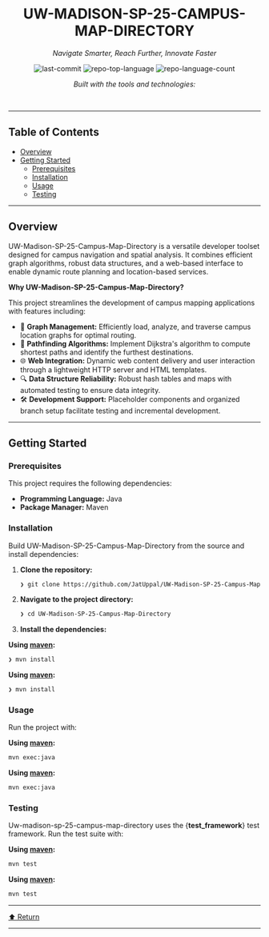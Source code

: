 <div id="top">

<!-- HEADER STYLE: CLASSIC -->
<div align="center">


# UW-MADISON-SP-25-CAMPUS-MAP-DIRECTORY

<em>Navigate Smarter, Reach Further, Innovate Faster</em>

<!-- BADGES -->
<img src="https://img.shields.io/github/last-commit/JatUppal/UW-Madison-SP-25-Campus-Map-Directory?style=flat&logo=git&logoColor=white&color=0080ff" alt="last-commit">
<img src="https://img.shields.io/github/languages/top/JatUppal/UW-Madison-SP-25-Campus-Map-Directory?style=flat&color=0080ff" alt="repo-top-language">
<img src="https://img.shields.io/github/languages/count/JatUppal/UW-Madison-SP-25-Campus-Map-Directory?style=flat&color=0080ff" alt="repo-language-count">

<em>Built with the tools and technologies:</em>


</div>
<br>

---

## Table of Contents

- [Overview](#overview)
- [Getting Started](#getting-started)
    - [Prerequisites](#prerequisites)
    - [Installation](#installation)
    - [Usage](#usage)
    - [Testing](#testing)

---

## Overview

UW-Madison-SP-25-Campus-Map-Directory is a versatile developer toolset designed for campus navigation and spatial analysis. It combines efficient graph algorithms, robust data structures, and a web-based interface to enable dynamic route planning and location-based services.
  
**Why UW-Madison-SP-25-Campus-Map-Directory?**

This project streamlines the development of campus mapping applications with features including:

- 🧩 **Graph Management:** Efficiently load, analyze, and traverse campus location graphs for optimal routing.
- 🚦 **Pathfinding Algorithms:** Implement Dijkstra's algorithm to compute shortest paths and identify the furthest destinations.
- 🌐 **Web Integration:** Dynamic web content delivery and user interaction through a lightweight HTTP server and HTML templates.
- 🔍 **Data Structure Reliability:** Robust hash tables and maps with automated testing to ensure data integrity.
- 🛠️ **Development Support:** Placeholder components and organized branch setup facilitate testing and incremental development.

---

## Getting Started

### Prerequisites

This project requires the following dependencies:

- **Programming Language:** Java
- **Package Manager:** Maven

### Installation

Build UW-Madison-SP-25-Campus-Map-Directory from the source and install dependencies:

1. **Clone the repository:**

    ```sh
    ❯ git clone https://github.com/JatUppal/UW-Madison-SP-25-Campus-Map-Directory
    ```

2. **Navigate to the project directory:**

    ```sh
    ❯ cd UW-Madison-SP-25-Campus-Map-Directory
    ```

3. **Install the dependencies:**

**Using [maven](https://maven.apache.org/):**

```sh
❯ mvn install
```
**Using [maven](https://maven.apache.org/):**

```sh
❯ mvn install
```

### Usage

Run the project with:

**Using [maven](https://maven.apache.org/):**

```sh
mvn exec:java
```
**Using [maven](https://maven.apache.org/):**

```sh
mvn exec:java
```

### Testing

Uw-madison-sp-25-campus-map-directory uses the {__test_framework__} test framework. Run the test suite with:

**Using [maven](https://maven.apache.org/):**

```sh
mvn test
```
**Using [maven](https://maven.apache.org/):**

```sh
mvn test
```

---

<div align="left"><a href="#top">⬆ Return</a></div>

---
